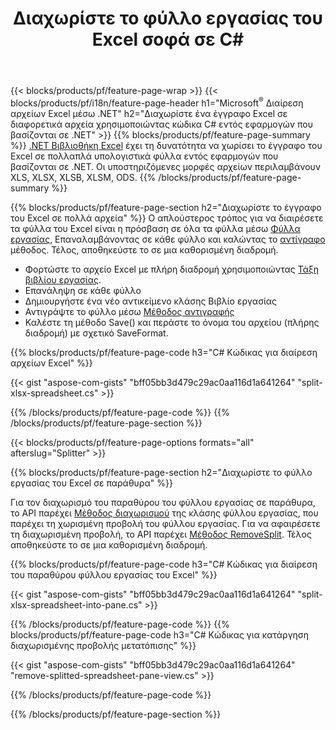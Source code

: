 ﻿---
title: Διαχωρίστε το φύλλο εργασίας του Excel σοφά σε C#
url: /el/net/splitter/
description: C# πηγαίοι κώδικες που εξηγούν πώς να χωρίσετε αρχεία Microsoft Excel σε πολλά αρχεία σε εφαρμογές Visual C#.NET
---
{{< blocks/products/pf/feature-page-wrap >}}
{{< blocks/products/pf/i18n/feature-page-header h1="Microsoft<sup>&reg;</sup> Διαίρεση αρχείων Excel μέσω .NET" h2="Διαχωρίστε ένα έγγραφο Excel σε διαφορετικά αρχεία χρησιμοποιώντας κώδικα C# εντός εφαρμογών που βασίζονται σε .NET" >}}
{{% blocks/products/pf/feature-page-summary %}}
[.NET Βιβλιοθήκη Excel](/cells/net/) έχει τη δυνατότητα να χωρίσει το έγγραφο του Excel σε πολλαπλά υπολογιστικά φύλλα εντός εφαρμογών που βασίζονται σε .NET. Οι υποστηριζόμενες μορφές αρχείων περιλαμβάνουν XLS, XLSX, XLSB, XLSM, ODS.
{{% /blocks/products/pf/feature-page-summary %}}

{{% blocks/products/pf/feature-page-section h2="Διαχωρίστε το έγγραφο του Excel σε πολλά αρχεία" %}}
Ο απλούστερος τρόπος για να διαιρέσετε τα φύλλα του Excel είναι η πρόσβαση σε όλα τα φύλλα μέσω [Φύλλα εργασίας](https://reference.aspose.com/cells/net/aspose.cells/workbook/properties/worksheets), Επαναλαμβάνοντας σε κάθε φύλλο και καλώντας το [αντίγραφο](https://reference.aspose.com/cells/net/aspose.cells/worksheet/methods/copy) μέθοδος. Τέλος, αποθηκεύστε το σε μια καθορισμένη διαδρομή. 

+ Φορτώστε το αρχείο Excel με πλήρη διαδρομή χρησιμοποιώντας [Τάξη βιβλίου εργασίας](https://reference.aspose.com/cells/net/aspose.cells/workbook).
+ Επανάληψη σε κάθε φύλλο
+ Δημιουργήστε ένα νέο αντικείμενο κλάσης Βιβλίο εργασίας
+ Αντιγράψτε το φύλλο μέσω [Μέθοδος αντιγραφής](https://reference.aspose.com/cells/net/aspose.cells/worksheet/methods/copy)
+ Καλέστε τη μέθοδο Save() και περάστε το όνομα του αρχείου (πλήρης διαδρομή) με σχετικό SaveFormat.

{{% blocks/products/pf/feature-page-code h3="C# Κώδικας για διαίρεση αρχείων Excel" %}}

{{< gist "aspose-com-gists" "bff05bb3d479c29ac0aa116d1a641264" "split-xlsx-spreadsheet.cs" >}}

{{% /blocks/products/pf/feature-page-code %}}
{{% /blocks/products/pf/feature-page-section %}}

{{< blocks/products/pf/feature-page-options formats="all" afterslug="Splitter" >}}

{{% blocks/products/pf/feature-page-section h2="Διαχωρίστε το φύλλο εργασίας του Excel σε παράθυρα" %}}

Για τον διαχωρισμό του παραθύρου του φύλλου εργασίας σε παράθυρα, το API παρέχει [Μέθοδος διαχωρισμού](https://reference.aspose.com/cells/net/aspose.cells/worksheet/methods/split) της κλάσης φύλλου εργασίας, που παρέχει τη χωρισμένη προβολή του φύλλου εργασίας. Για να αφαιρέσετε τη διαχωρισμένη προβολή, το API παρέχει [Μέθοδος RemoveSplit](https://reference.aspose.com/cells/net/aspose.cells/worksheet/methods/removesplit). Τέλος αποθηκεύστε το σε μια καθορισμένη διαδρομή. 

{{% blocks/products/pf/feature-page-code h3="C# Κώδικας για διαίρεση του παραθύρου φύλλου εργασίας του Excel" %}}

{{< gist "aspose-com-gists" "bff05bb3d479c29ac0aa116d1a641264" "split-xlsx-spreadsheet-into-pane.cs" >}}

{{% /blocks/products/pf/feature-page-code %}}
{{% blocks/products/pf/feature-page-code h3="C# Κώδικας για κατάργηση διαχωρισμένης προβολής μετατόπισης" %}}

{{< gist "aspose-com-gists" "bff05bb3d479c29ac0aa116d1a641264" "remove-splitted-spreadsheet-pane-view.cs" >}}

{{% /blocks/products/pf/feature-page-code %}}

{{% /blocks/products/pf/feature-page-section %}}
